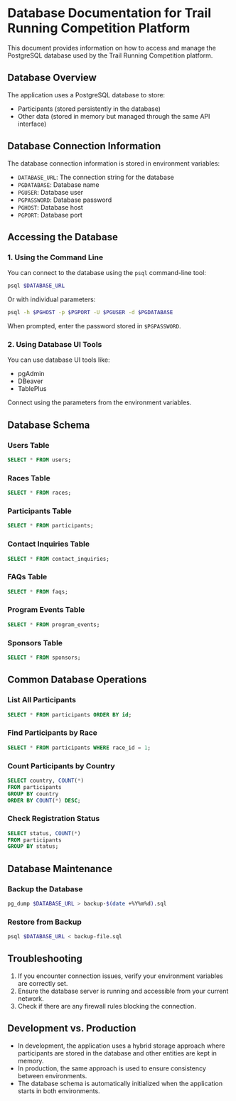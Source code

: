 # Database Documentation for Trail Running Competition Platform

This document provides information on how to access and manage the PostgreSQL database used by the Trail Running Competition platform.

## Database Overview

The application uses a PostgreSQL database to store:

- Participants (stored persistently in the database)
- Other data (stored in memory but managed through the same API interface)

## Database Connection Information

The database connection information is stored in environment variables:

- `DATABASE_URL`: The connection string for the database
- `PGDATABASE`: Database name
- `PGUSER`: Database user
- `PGPASSWORD`: Database password
- `PGHOST`: Database host
- `PGPORT`: Database port

## Accessing the Database

### 1. Using the Command Line

You can connect to the database using the `psql` command-line tool:

```bash
psql $DATABASE_URL
```

Or with individual parameters:

```bash
psql -h $PGHOST -p $PGPORT -U $PGUSER -d $PGDATABASE
```

When prompted, enter the password stored in `$PGPASSWORD`.

### 2. Using Database UI Tools

You can use database UI tools like:
- pgAdmin
- DBeaver
- TablePlus

Connect using the parameters from the environment variables.

## Database Schema

### Users Table

```sql
SELECT * FROM users;
```

### Races Table

```sql
SELECT * FROM races;
```

### Participants Table

```sql
SELECT * FROM participants;
```

### Contact Inquiries Table

```sql
SELECT * FROM contact_inquiries;
```

### FAQs Table

```sql
SELECT * FROM faqs;
```

### Program Events Table

```sql
SELECT * FROM program_events;
```

### Sponsors Table

```sql
SELECT * FROM sponsors;
```

## Common Database Operations

### List All Participants

```sql
SELECT * FROM participants ORDER BY id;
```

### Find Participants by Race

```sql
SELECT * FROM participants WHERE race_id = 1;
```

### Count Participants by Country

```sql
SELECT country, COUNT(*) 
FROM participants 
GROUP BY country 
ORDER BY COUNT(*) DESC;
```

### Check Registration Status

```sql
SELECT status, COUNT(*) 
FROM participants 
GROUP BY status;
```

## Database Maintenance

### Backup the Database

```bash
pg_dump $DATABASE_URL > backup-$(date +%Y%m%d).sql
```

### Restore from Backup

```bash
psql $DATABASE_URL < backup-file.sql
```

## Troubleshooting

1. If you encounter connection issues, verify your environment variables are correctly set.
2. Ensure the database server is running and accessible from your current network.
3. Check if there are any firewall rules blocking the connection.

## Development vs. Production

- In development, the application uses a hybrid storage approach where participants are stored in the database and other entities are kept in memory.
- In production, the same approach is used to ensure consistency between environments.
- The database schema is automatically initialized when the application starts in both environments.